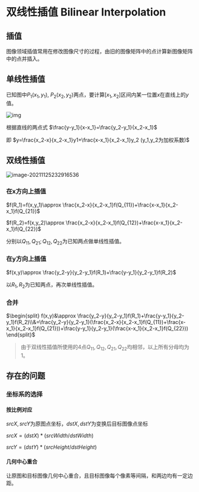 # 双线性插值  Bilinear Interpolation

## 插值

图像领域插值常用在修改图像尺寸的过程，由旧的图像矩阵中的点计算新图像矩阵中的点并插入。

## 单线性插值

已知图中$P_1(x_1,y_1)$, $P_2(x_2,y_2)$两点，要计算$[x_1,x_2]$区间内某一位置$x$在直线上的$y$值。

![img](https://pic3.zhimg.com/80/v2-126fe08d8c3fa51caaea6416f692d516_1440w.jpg)

根据直线的两点式 $\frac{y-y_1}{x-x_1}=\frac{y_2-y_1}{x_2-x_1}$ 

即 $y=\frac{x_2-x}{x_2-x_1}y1+\frac{x-x_1}{x_2-x_1}y_2 (y_1,y_2为加权系数)$ 

## 双线性插值

![image-20211125232916536](F:\MH\Python\pythonProject\assignment\Markdown\image-20211125232916536.png)

### 在x方向上插值

$f(R_1)=f(x,y_1)\approx \frac{x_2-x}{x_2-x_1}f(Q_{11})+\frac{x-x_1}{x_2-x_1}f(Q_{21})$ 

$f(R_2)=f(x,y_2)\approx \frac{x_2-x}{x_2-x_1}f(Q_{12})+\frac{x-x_1}{x_2-x_1}f(Q_{22})$ 

分别以$Q_{11},Q_{21};Q_{12},Q_{22}$为已知两点做单线性插值。

### 在y方向上插值

$f(x,y)\approx \frac{y_2-y}{y_2-y_1}f(R_1)+\frac{y-y_1}{y_2-y_1}f(R_2)$ 

以$R_1,R_2$为已知两点，再次单线性插值。

### 合并

$\begin{split} f(x,y)&\approx \frac{y_2-y}{y_2-y_1}f(R_1)+\frac{y-y_1}{y_2-y_1}f(R_2)\\&=\frac{y_2-y}{y_2-y_1}(\frac{x_2-x}{x_2-x_1}f(Q_{11})+\frac{x-x_1}{x_2-x_1}f(Q_{21}))+\frac{y-y_1}{y_2-y_1}(\frac{x-x_1}{x_2-x_1}f(Q_{22})) \end{split}$ 



> 由于双线性插值所使用的4点$Q_{11},Q_{12},Q_{21},Q_{22}$均相邻，以上所有分母均为1。



## 存在的问题

### 坐标系的选择

#### 按比例对应

$srcX,srcY$为原图点坐标，$dstX,dstY$为变换后目标图像点坐标

$srcX=(dstX)*(srcWidth/dstWidth)$

$srcY=(dstY)*(srcHeight/dstHeight)$ 

#### 几何中心重合

让原图和目标图像几何中心重合，且目标图像每个像素等间隔，和两边均有一定边距。

